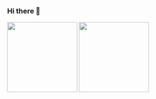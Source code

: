 ### Hi there 👋

<img height="163" src="https://github-readme-stats.vercel.app/api?username=alex-r89&count_private=true&show_icons=true&theme=dark" />
<img height="163" src="https://nirzak-streak-stats.vercel.app/?user=alex-r89&theme=dark&hide_border=false" />

